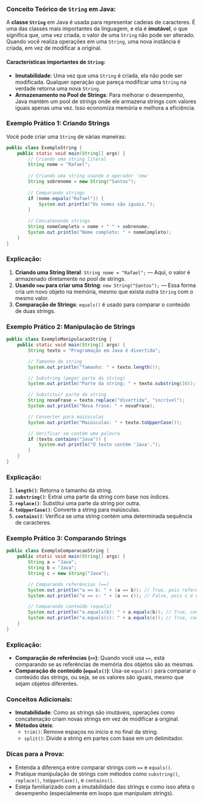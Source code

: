 ### Conceito Teórico de `String` em Java:

A **classe `String`** em Java é usada para representar cadeias de caracteres. É uma das classes mais importantes da linguagem, e ela é **imutável**, o que significa que, uma vez criada, o valor de uma `String` não pode ser alterado. Quando você realiza operações em uma `String`, uma nova instância é criada, em vez de modificar a original.

#### Características importantes de `String`:
- **Imutabilidade**: Uma vez que uma `String` é criada, ela não pode ser modificada. Qualquer operação que pareça modificar uma `String` na verdade retorna uma nova `String`.
- **Armazenamento no Pool de Strings**: Para melhorar o desempenho, Java mantém um pool de strings onde ele armazena strings com valores iguais apenas uma vez. Isso economiza memória e melhora a eficiência.

### Exemplo Prático 1: Criando Strings
Você pode criar uma `String` de várias maneiras:

```java
public class ExemploString {
    public static void main(String[] args) {
        // Criando uma string literal
        String nome = "Rafael";
        
        // Criando uma string usando o operador 'new'
        String sobrenome = new String("Santos");
        
        // Comparando strings
        if (nome.equals("Rafael")) {
            System.out.println("Os nomes são iguais.");
        }
        
        // Concatenando strings
        String nomeCompleto = nome + " " + sobrenome;
        System.out.println("Nome completo: " + nomeCompleto);
    }
}
```

### Explicação:
1. **Criando uma String literal**: `String nome = "Rafael";` — Aqui, o valor é armazenado diretamente no pool de strings.
2. **Usando `new` para criar uma String**: `new String("Santos");` — Essa forma cria um novo objeto na memória, mesmo que exista outra `String` com o mesmo valor.
3. **Comparação de Strings**: `equals()` é usado para comparar o conteúdo de duas strings.

### Exemplo Prático 2: Manipulação de Strings

```java
public class ExemploManipulacaoString {
    public static void main(String[] args) {
        String texto = "Programação em Java é divertida";

        // Tamanho da string
        System.out.println("Tamanho: " + texto.length());

        // Substring (pegar parte da string)
        System.out.println("Parte da string: " + texto.substring(16));

        // Substituir parte da string
        String novaFrase = texto.replace("divertida", "incrível");
        System.out.println("Nova frase: " + novaFrase);

        // Converter para maiúsculas
        System.out.println("Maiúsculas: " + texto.toUpperCase());

        // Verificar se contém uma palavra
        if (texto.contains("Java")) {
            System.out.println("O texto contém 'Java'.");
        }
    }
}
```

### Explicação:
1. **`length()`**: Retorna o tamanho da string.
2. **`substring()`**: Extrai uma parte da string com base nos índices.
3. **`replace()`**: Substitui uma parte da string por outra.
4. **`toUpperCase()`**: Converte a string para maiúsculas.
5. **`contains()`**: Verifica se uma string contém uma determinada sequência de caracteres.

### Exemplo Prático 3: Comparando Strings

```java
public class ExemploComparacaoString {
    public static void main(String[] args) {
        String a = "Java";
        String b = "Java";
        String c = new String("Java");

        // Comparando referências (==)
        System.out.println("a == b: " + (a == b)); // True, pois referem-se ao mesmo objeto no pool
        System.out.println("a == c: " + (a == c)); // False, pois c é um novo objeto

        // Comparando conteúdo (equals)
        System.out.println("a.equals(b): " + a.equals(b)); // True, conteúdo é igual
        System.out.println("a.equals(c): " + a.equals(c)); // True, conteúdo é igual
    }
}
```

### Explicação:
- **Comparação de referências (`==`)**: Quando você usa `==`, está comparando se as referências de memória dos objetos são as mesmas.
- **Comparação de conteúdo (`equals()`)**: Usa-se `equals()` para comparar o conteúdo das strings, ou seja, se os valores são iguais, mesmo que sejam objetos diferentes.

### Conceitos Adicionais:
- **Imutabilidade**: Como as strings são imutáveis, operações como concatenação criam novas strings em vez de modificar a original.
- **Métodos úteis**:
  - `trim()`: Remove espaços no início e no final da string.
  - `split()`: Divide a string em partes com base em um delimitador.

### Dicas para a Prova:
- Entenda a diferença entre comparar strings com `==` e `equals()`.
- Pratique manipulação de strings com métodos como `substring()`, `replace()`, `toUpperCase()`, e `contains()`.
- Esteja familiarizado com a imutabilidade das strings e como isso afeta o desempenho (especialmente em loops que manipulam strings).

